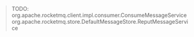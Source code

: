 











>TODO:
> org.apache.rocketmq.client.impl.consumer.ConsumeMessageService
> org.apache.rocketmq.store.DefaultMessageStore.ReputMessageService